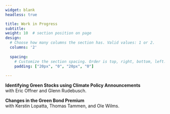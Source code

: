 ```yaml
---
widget: blank
headless: true

title: Work in Progress
subtitle:
weight: 10  # section position on page
design:
  # Choose how many columns the section has. Valid values: 1 or 2.
  columns: '2'
  
  spacing:
    # Customize the section spacing. Order is top, right, bottom, left.
    padding: ["20px", "0", "20px", "0"]  
  
---
```


**Identifying Green Stocks using Climate Policy Announcements**  
with Eric Offner and Glenn Rudebusch.

**Changes in the Green Bond Premium**  
with Kerstin Lopatta, Thomas Tammen, and Ole Wilms.

